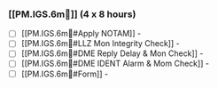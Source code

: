### [[PM.IGS.6m🛫]] (4 x 8 hours)
- [ ] [[PM.IGS.6m🛫#Apply NOTAM]] -
- [ ] [[PM.IGS.6m🛫#LLZ Mon Integrity Check]] -
- [ ] [[PM.IGS.6m🛫#DME Reply Delay & Mon Check]] -
- [ ] [[PM.IGS.6m🛫#DME IDENT Alarm & Mom Check]] -
- [ ] [[PM.IGS.6m🛫#Form]] -